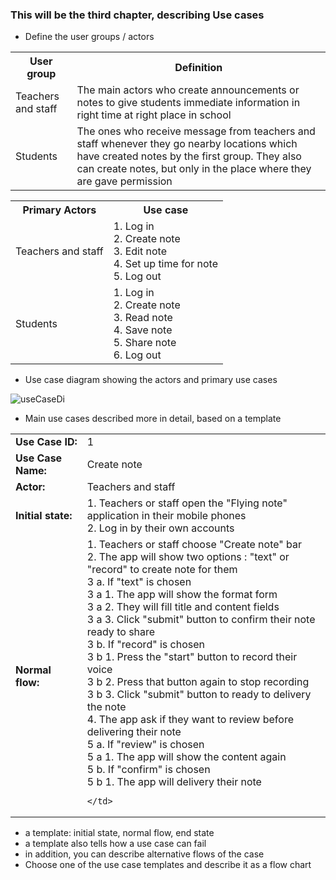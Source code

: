 ### This will be the third chapter, describing Use cases

* Define the user groups / actors 

 <table>
  <tr>
    <th>User group</th>
    <th>Definition</th>
  </tr>
  <tr>
    <td>Teachers and staff</td>
    <td>The main actors who create announcements or notes to give students immediate information in right time at right place in school</td>
  </tr>
  <tr>
    <td>Students</td>
    <td> The ones who receive message from teachers and staff whenever they go nearby locations which have created notes by the first group. They also can create notes, but only in the place where they are gave permission</td>
  </tr>
 </table> 

 <table>
  <tr>
    <th>Primary Actors</th>
    <th>Use case</th>
  </tr>
  <tr>
    <td>Teachers and staff </td>
    <td>1. Log in <br/>
        2. Create note <br/>
        3. Edit note <br/>
        4. Set up time for note <br/>
        5. Log out <br/>
    </td>
  </tr>
  <tr>
    <td>Students</td>
    <td>1. Log in <br/>
        2. Create note <br/>
        3. Read note <br/>
        4. Save note <br/>
        5. Share note <br/>
        6. Log out <br/>
    </td>
  </tr>
 </table> 

* Use case diagram showing the actors and primary use cases
 
<img src="http://users.metropolia.fi/~dieun/sw.jpg" alt="useCaseDi"/>

* Main use cases described more in detail, based on a template

 <table>
  <tr>
    <td><strong>Use Case ID:</strong></td>
    <td>1</td>
  </tr>
  <tr>
    <td><strong>Use Case Name:</strong></td>
    <td>Create note</td>
  </tr>
  <tr>
    <td><strong>Actor:</strong></td>
    <td>Teachers and staff</td>
  </tr>
  <tr>
    <td><strong>Initial state:</strong></td>
    <td>1. Teachers or staff open the "Flying note" application in their mobile phones <br/>
        2. Log in by their own accounts</td>
  </tr>
  <tr>
    <td><strong>Normal flow:</strong></td>
    <td>1. Teachers or staff choose "Create note" bar <br/>
        2. The app will show two options : "text" or "record" to create note for them <br/>
        3  a. If "text" is chosen <br/>
        3  a  1. The app will show the format form <br/>
        3  a  2. They will fill title and content fields <br/>
        3  a  3. Click "submit" button to confirm their note ready to share <br/>
        3  b. If "record" is chosen <br/>
        3  b  1. Press the "start" button to record their voice <br/>
        3  b  2. Press that button again to stop recording <br/>
        3  b  3. Click "submit" button to ready to delivery the note <br/>
        4. The app ask if they want to review before delivering their note <br/>
        5  a. If "review" is chosen <br/>
        5  a  1. The app will show the content again <br/>
        5  b. If "confirm" is chosen <br/>
        5  b  1. The app will delivery their note <br/>
   
    </td>
  </tr>
 </table> 

  * a template: initial state, normal flow, end state
  * a template also tells how a use case can fail
  * in addition, you can describe alternative flows of the case
* Choose one of the use case templates and describe it as a flow chart
